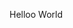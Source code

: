 <!DOCTYPE html>
<html>
<head>
	<title>Helloo World</title>
</head>
<body>
<p>Helloo World</p>
</body>
</html>

